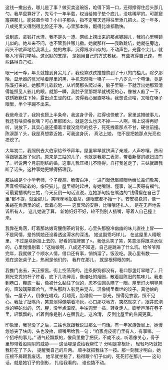这钱一撒出去，哪儿是了事？做买卖这碗饭，呛得下第一口，还得撑得住后头那几勺。我早盘算好了，先亏个一年半载，权当给摊子垫个底儿，没啥稀罕的。可那窟窿摆那儿，能装聋作哑？小川子那头，指不定哪天还得往里添几把火。这一年多，八成兜里又得刮得比脸还干净。心里那本账，翻得比谁都勤快。

说到底，拿钱打水漂，我不是头一遭。网线上捞出来的那点钢蹦儿，我妈心里明镜儿似的。她从来不问，也不管我往哪儿撒。她就那样——我敢跳坑，她就在旁边，闷头不吭声地给我填土。她的故事，沉得跟冰山似的，不动声色，光露个尖儿，就够人冷得打哆嗦。这沉默的支撑， 是她用自己的方式教我， 有些坑得自己蹚， 有些路得自己扛。

眼一闭一睁，年关就撞到鼻尖儿了，我也算跌跌撞撞熬到了十八的门槛儿。除夕那晚，显示器的蓝光啃着屋里的黑，手机忽然嗷一嗓子——十八岁头一个电话，竟是陈溪打来的。她那声儿软软地，从听筒那头爬过来，脑子里唰一下就浮出她那双清得能照见人影儿的眼。就那一瞬，我腔子里那颗早就锈死的心，像被人敲了一下，铁锈簌簌往下掉，露出点生涩的红，烫得我心里直哆嗦。我想说点啥，又噎在嗓子眼里，半个字蹦不出来。

我爸命没了，我妈也搭上半条命，我这身子骨，扛得也快散了。家里这摊破事儿，我还有啥资格张嘴？可心里那团火，就是怎么也灭不掉——人啊，嘴上说得再好听，说放下，其实心底还攥着半截没烧尽的捻子，死死拽着那点不甘，硬往前撞。陈溪那丫头，我是真想靠近她，可我这身灰， 真沾上她， 怕不是把她那点光亮也捂熄了。

大年初二，我照例去大伯家给爷爷拜年。屋里早早就挤满了亲戚，人声吵嚷，热闹得跟锅盖掀了似的。原来是三姑的儿子，也就是我那二表哥，带着新娶的媳妇进门了。听说两个月前刚结的婚，这事儿我压根儿不晓得。自打我爸走了，三姑就跟我断了话头，这种事她更懒得搭理我。

那姑娘是个小学老师，个子瘦高，脸蛋白净，一进门就低眉顺眼地给长辈们敬茶，声音细细软软的，像只猫儿。屋里顿时起哄，夸她嘴甜、懂事，说二表哥有福气。可最爱插嘴的三姑，今天反倒一句话没说，连她那句挂在嘴边的“钱得攥在自己手里”都不提，就坐那儿，笑眯眯地抿着茶，连眼皮都不抬一下。安安稳稳的，像一条蜷在角落里的蛇，盘着心思—— 这反常的安静，比嚷嚷还扎人， 是在无声地告诉所有人， 这儿她说了算， 新媳妇好不好，轮不到别人插嘴，等着人自己撞上来。

我靠在角落，盯着那姑娘弯腰倒茶的背影，心里头那股冷幽幽的味儿直往上冒—— 不是同情，是怜悯她还没看透这潭水的深浅。 她这副乖巧样儿， 在这屋里人精眼里， 不过是块新挂上去的、好看的招牌罢了>。我低头笑了笑，笑意淡得跟凉水似的，心里慢慢剐着：“这姑娘啊，八成还不知道，自己是跳进了什么坑。给爷爷拜完年，我就做了个顺水人情，借口还有事，悄悄溜了。饭没吃。我心里有数—— 现在这张桌子上，热闹是他们的， 我杵在那儿， 就是根碍眼的刺。

我推门出去，天正擦黑。街上空荡荡的，连条野狗都没有。巷口那盏灯早瞎了，只剩光秃秃的杆子杵着，底下几块碎亮，像谁吐的烟圈，散着股陈旧的焦味儿。我走到巷口，鞋底一黏，像被什么黏住了似的，忍不住回头瞟了一眼。屋里灯火明晃晃的，窗玻璃蒙着哈气，里头那群人影晃来晃去，活像锅里煮烂的饺子。真他娘的怪，一屋子人，倒像在唱戏。灯越亮，脸越假—— 那光，照得见衣裳，照不见心。我扯了扯嘴角，笑意淡得像嚼着冷灰，心口那块地方，突然就凉了，跟井底泡烂的秤砣似的，沉，腥，没半点温度。手往兜里一插，转身走人，脚步声落在巷子里，轻飘飘的，听着倒像是别人在替我走。这冷清， 反倒比屋里的热闹更真。

印象里，我爸没了之后，三姑也就跟我说过那么一句话。有一年家族饭局上，她慢悠悠夹了块肉，头也没抬，顺嘴甩给我一句：“咱家虎皮衙门里有人，有事嘛，一个招呼的事儿。” 语气轻飘飘的，像风里撒了把灰，不咸不淡，听着像关心，骨子里却带着股阴阴的威胁—— 这话哪是说给我帮忙？ 分明是拿根针， 轻轻巧巧就把我钉在了下头， 提醒我自己的斤两。 顺手就把我往下一按。那一刻我才明白，她压根不屑跟我废话。 她早就坐稳了，稳得跟个钉子似的，死死钉在那儿—— 这句话，就是她钉子的倒影， 扎给我看的。 谁也撬不动。
